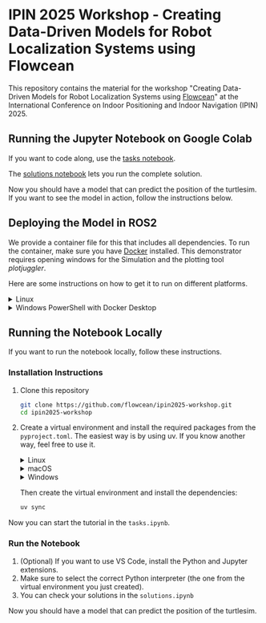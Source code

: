 # IPIN 2025 Workshop - Creating Data-Driven Models for Robot Localization Systems using Flowcean

This repository contains the material for the workshop "Creating Data-Driven Models for Robot Localization Systems using [Flowcean](https://github.com/flowcean/flowcean)" at the International Conference on Indoor Positioning and Indoor Navigation (IPIN) 2025.

## Running the Jupyter Notebook on Google Colab

If you want to code along, use the [tasks notebook](https://colab.research.google.com/github/flowcean/ipin2025-workshop/blob/main/tasks.ipynb).

The [solutions notebook](https://colab.research.google.com/github/flowcean/ipin2025-workshop/blob/main/solutions.ipynb) lets you run the complete solution.

Now you should have a model that can predict the position of the turtlesim.
If you want to see the model in action, follow the instructions below.

## Deploying the Model in ROS2

We provide a container file for this that includes all dependencies. To run the container, make sure you have [Docker](https://docs.docker.com/get-docker/) installed.
This demonstrator requires opening windows for the Simulation and the plotting tool _plotjuggler_. 

Here are some instructions on how to get it to run on different platforms.

   <details>
   <summary>Linux</summary>

   Just run the following command:
   
   ```bash
  docker run -it --rm \           
  --net=host \
  -e DISPLAY=$DISPLAY \
  -e QT_X11_NO_MITSHM=1 \
  -v /tmp/.X11-unix:/tmp/.X11-unix:ro \
  --device /dev/dri \
  ghcr.io/flowcean/ipin2025-workshop/flowcean-turtle:latest \
  bash -c "source /root/ros2_ws/install/setup.bash && \
           (ros2 run turtlesim turtlesim_node & \
            ros2 run turtlesim turtle_teleop_key & \
            ros2 run plotjuggler plotjuggler -n)"
   ```
   Now, you should see the turtlesim window and PlotJuggler open on your Windows desktop.
   </details>

   <details>
   <summary>Windows PowerShell with Docker Desktop</summary>

   
   By default, Windows does not provide an X server, which means Docker containers cannot directly display graphical windows.  
   The following steps show you how to enable GUI applications from Docker on Windows.
   
   ### Step 1: Install and run an X server
   
   1. Install [**VcXsrv**](https://sourceforge.net/projects/vcxsrv/) (or [Xming](https://sourceforge.net/projects/xming/)).
   2. Launch it via **XLaunch**:
   
      * Select **“Multiple windows”**
      * Set **Display number = 0**
      * Tick **“Disable access control”** (important, otherwise Docker can’t connect)
      * Finish → leave it running in the background (you should see an icon in the tray).
   

   
   ### Step 2: Set the DISPLAY variable in PowerShell
   
   Before running Docker, set the `DISPLAY` environment variable in your PowerShell session:
   
   ```powershell
   $env:DISPLAY="host.docker.internal:0.0"
   ```
   

   
   ### Step 3: Run the container
   
   ```powershell
   docker run -it --rm `
     -e DISPLAY=$env:DISPLAY `
     -e QT_X11_NO_MITSHM=1 `
     ghcr.io/flowcean/ipin2025-workshop/flowcean-turtle:latest `
     bash -c "source /root/ros2_ws/install/setup.bash && \
             (ros2 run turtlesim turtlesim_node & \
              ros2 run turtlesim turtle_teleop_key & \
              ros2 run plotjuggler plotjuggler -n)"
   ```

   At this point, you should see the turtlesim window and PlotJuggler open on your Windows desktop.



   </details>

## Running the Notebook Locally

If you want to run the notebook locally, follow these instructions.

### Installation Instructions

1. Clone this repository

   ```bash
   git clone https://github.com/flowcean/ipin2025-workshop.git
   cd ipin2025-workshop
   ```

2. Create a virtual environment and install the required packages from the `pyproject.toml`. The easiest way is by using uv. If you know another way, feel free to use it.

   <details>
   <summary>Linux</summary>

   ```bash
   curl -LsSf https://astral.sh/uv/install.sh | sh
   ```

   </details>

   <details>
   <summary>macOS</summary>

   ```bash
   curl -LsSf https://astral.sh/uv/install.sh | sh
   ```

   </details>

   <details>
   <summary>Windows</summary>

   ```powershell
   powershell -ExecutionPolicy ByPass -c "irm https://astral.sh/uv/install.ps1 | iex"
   ```

   </details>

   Then create the virtual environment and install the dependencies:

   ```bash
   uv sync
   ```

Now you can start the tutorial in the `tasks.ipynb`.

### Run the Notebook

1. (Optional) If you want to use VS Code, install the Python and Jupyter extensions.
2. Make sure to select the correct Python interpreter (the one from the virtual environment you just created).
3. You can check your solutions in the `solutions.ipynb`

Now you should have a model that can predict the position of the turtlesim.

